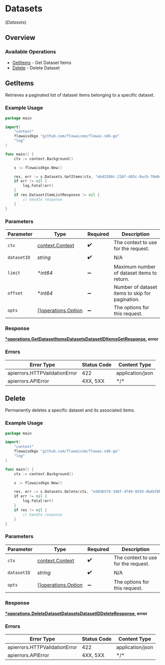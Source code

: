 # Datasets
(*Datasets*)

## Overview

### Available Operations

* [GetItems](#getitems) - Get Dataset Items
* [Delete](#delete) - Delete Dataset

## GetItems

Retrieves a paginated list of dataset items belonging to a specific dataset.

### Example Usage

```go
package main

import(
	"context"
	flowaisdkgo "github.com/flowaicom/flowai-sdk-go"
	"log"
)

func main() {
    ctx := context.Background()

    s := flowaisdkgo.New()

    res, err := s.Datasets.GetItems(ctx, "ebd3200c-226f-403c-9ac9-78e04cf26055", nil, nil)
    if err != nil {
        log.Fatal(err)
    }
    if res.DatasetItemListResponse != nil {
        // handle response
    }
}
```

### Parameters

| Parameter                                                | Type                                                     | Required                                                 | Description                                              |
| -------------------------------------------------------- | -------------------------------------------------------- | -------------------------------------------------------- | -------------------------------------------------------- |
| `ctx`                                                    | [context.Context](https://pkg.go.dev/context#Context)    | :heavy_check_mark:                                       | The context to use for the request.                      |
| `datasetID`                                              | *string*                                                 | :heavy_check_mark:                                       | N/A                                                      |
| `limit`                                                  | **int64*                                                 | :heavy_minus_sign:                                       | Maximum number of dataset items to return.               |
| `offset`                                                 | **int64*                                                 | :heavy_minus_sign:                                       | Number of dataset items to skip for pagination.          |
| `opts`                                                   | [][operations.Option](../../models/operations/option.md) | :heavy_minus_sign:                                       | The options for this request.                            |

### Response

**[*operations.GetDatasetItemsDatasetsDatasetIDItemsGetResponse](../../models/operations/getdatasetitemsdatasetsdatasetiditemsgetresponse.md), error**

### Errors

| Error Type                    | Status Code                   | Content Type                  |
| ----------------------------- | ----------------------------- | ----------------------------- |
| apierrors.HTTPValidationError | 422                           | application/json              |
| apierrors.APIError            | 4XX, 5XX                      | \*/\*                         |

## Delete

Permanently deletes a specific dataset and its associated items.

### Example Usage

```go
package main

import(
	"context"
	flowaisdkgo "github.com/flowaicom/flowai-sdk-go"
	"log"
)

func main() {
    ctx := context.Background()

    s := flowaisdkgo.New()

    res, err := s.Datasets.Delete(ctx, "e503657d-340f-4f49-9559-db4bf8be136c")
    if err != nil {
        log.Fatal(err)
    }
    if res != nil {
        // handle response
    }
}
```

### Parameters

| Parameter                                                | Type                                                     | Required                                                 | Description                                              |
| -------------------------------------------------------- | -------------------------------------------------------- | -------------------------------------------------------- | -------------------------------------------------------- |
| `ctx`                                                    | [context.Context](https://pkg.go.dev/context#Context)    | :heavy_check_mark:                                       | The context to use for the request.                      |
| `datasetID`                                              | *string*                                                 | :heavy_check_mark:                                       | N/A                                                      |
| `opts`                                                   | [][operations.Option](../../models/operations/option.md) | :heavy_minus_sign:                                       | The options for this request.                            |

### Response

**[*operations.DeleteDatasetDatasetsDatasetIDDeleteResponse](../../models/operations/deletedatasetdatasetsdatasetiddeleteresponse.md), error**

### Errors

| Error Type                    | Status Code                   | Content Type                  |
| ----------------------------- | ----------------------------- | ----------------------------- |
| apierrors.HTTPValidationError | 422                           | application/json              |
| apierrors.APIError            | 4XX, 5XX                      | \*/\*                         |